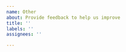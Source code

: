 ```yaml
---
name: Other
about: Provide feedback to help us improve
title: ''
labels: ''
assignees: ''

---
```



